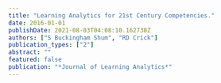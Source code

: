 ```yaml
---
title: "Learning Analytics for 21st Century Competencies."
date: 2016-01-01
publishDate: 2021-08-03T04:08:10.162738Z
authors: ["S Buckingham Shum", "RD Crick"]
publication_types: ["2"]
abstract: ""
featured: false
publication: "*Journal of Learning Analytics*"
---
```


